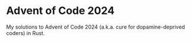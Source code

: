 # Advent of Code 2024

My solutions to Advent of Code 2024 (a.k.a. cure for dopamine-deprived coders)
in Rust.